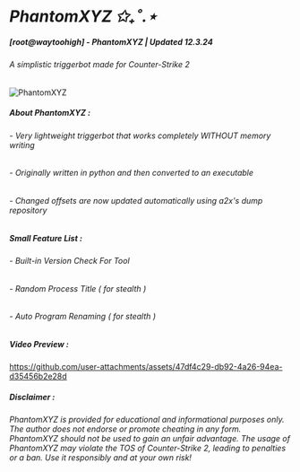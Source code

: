 # *PhantomXYZ ✩₊˚.⋆*
##### *[root@waytoohigh] - PhantomXYZ | Updated 12.3.24*
###### A simplistic triggerbot made for Counter-Strike 2

![PhantomXYZ](https://i.imgur.com/kSjhMTy.png "PhantomXYZ")

##### About PhantomXYZ :
###### - Very lightweight triggerbot that works completely WITHOUT memory writing
###### - Originally written in python and then converted to an executable
###### - Changed offsets are now updated automatically using a2x's dump repository 

##### Small Feature List :
###### - Built-in Version Check For Tool
###### - Random Process Title ( for stealth )
###### - Auto Program Renaming ( for stealth )

##### Video Preview :
https://github.com/user-attachments/assets/47df4c29-db92-4a26-94ea-d35456b2e28d

##### Disclaimer :
###### PhantomXYZ is provided for educational and informational purposes only. The author does not endorse or promote cheating in any form. PhantomXYZ should not be used to gain an unfair advantage. The usage of PhantomXYZ may violate the TOS of Counter-Strike 2, leading to penalties or a ban. Use it responsibly and at your own risk!
